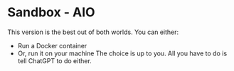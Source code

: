 # Sandbox - AIO

This version is the best out of both worlds. You can either:
- Run a Docker container
- Or, run it on your machine
The choice is up to you. All you have to do is tell ChatGPT to do either.